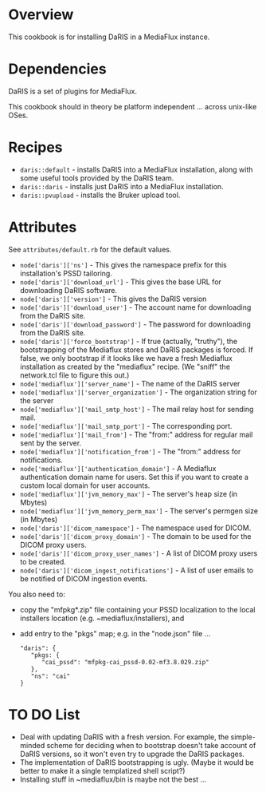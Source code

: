 Overview
========

This cookbook is for installing DaRIS in a MediaFlux instance.

Dependencies
============

DaRIS is a set of plugins for MediaFlux.

This cookbook should in theory be platform independent ... across unix-like 
OSes.

Recipes
=======

* `daris::default` - installs DaRIS into a MediaFlux installation, along with some useful tools provided by the DaRIS team.
* `daris::daris` - installs just DaRIS into a MediaFlux installation.
* `daris::pvupload` - installs the Bruker upload tool.

Attributes
==========

See `attributes/default.rb` for the default values.

* `node['daris']['ns']` - This gives the namespace prefix for this installation's PSSD tailoring.
* `node['daris']['download_url']` - This gives the base URL for downloading DaRIS software.
* `node['daris']['version']` - This gives the DaRIS version
* `node['daris']['download_user']` - The account name for downloading from the DaRIS site.
* `node['daris']['download_password']` - The password for downloading from the DaRIS site.
* `node['daris']['force_bootstrap']` - If true (actually, "truthy"), the bootstrapping of the Mediaflux stores and DaRIS packages is forced.  If false, we only bootstrap if it looks like we have a fresh Mediaflux installation as created by the "mediaflux" recipe.  (We "sniff" the network.tcl file to figure this out.)
* `node['mediaflux']['server_name']` - The name of the DaRIS server
* `node['mediaflux']['server_organization']` - The organization string for the server
* `node['mediaflux']['mail_smtp_host']` - The mail relay host for sending mail.
* `node['mediaflux']['mail_smtp_port']` - The corresponding port.
* `node['mediaflux']['mail_from']` - The "from:" address for regular mail sent by the server.
* `node['mediaflux']['notification_from']` - The "from:" address for notifications.
* `node['mediaflux']['authentication_domain']` - A Mediaflux authentication domain name for users.  Set this if you want to create a custom local domain for user accounts.
* `node['mediaflux']['jvm_memory_max']` - The server's heap size (in Mbytes)
* `node['mediaflux']['jvm_memory_perm_max']` - The server's permgen size (in Mbytes)
* `node['daris']['dicom_namespace']` - The namespace used for DICOM.
* `node['daris']['dicom_proxy_domain']` - The domain to be used for the DICOM proxy users.
* `node['daris']['dicom_proxy_user_names']` - A list of DICOM proxy users to be created.
* `node['daris']['dicom_ingest_notifications']` - A list of user emails to be notified of DICOM ingestion events.

You also need to:

* copy the "mfpkg*.zip" file containing your PSSD localization to the local installers location (e.g. ~mediaflux/installers), and
* add entry to the "pkgs" map; e.g. in the "node.json" file ...

      "daris": {
         "pkgs: {
            "cai_pssd": "mfpkg-cai_pssd-0.02-mf3.8.029.zip"
         },
         "ns": "cai"
      }

TO DO List
==========

* Deal with updating DaRIS with a fresh version.  For example, the simple-minded  scheme for deciding when to bootstrap doesn't take account of DaRIS versions, so it won't even try to upgrade the DaRIS packages.
* The implementation of DaRIS bootstrapping is ugly.  (Maybe it would be better to make it a single templatized shell script?)
* Installing stuff in ~mediaflux/bin is maybe not the best ...
